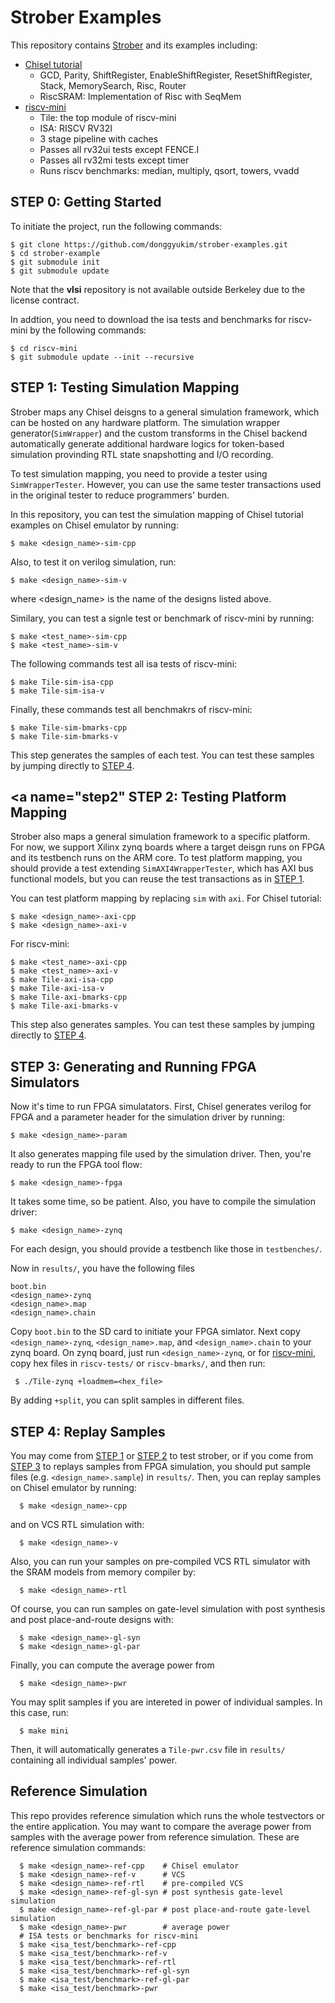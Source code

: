 # Strober Examples
This repository contains [Strober](https://github.com/ucb-bar/strober.git) and its examples including:
+ [Chisel tutorial](https://github.com/ucb-bar/chisel-tutorial.git)
  + GCD, Parity, ShiftRegister, EnableShiftRegister, ResetShiftRegister, Stack, MemorySearch, Risc, Router
  + RiscSRAM: Implementation of Risc with SeqMem
+ [riscv-mini](https://github.com/donggyukim/riscv-mini.git)
  + Tile: the top module of riscv-mini
  + ISA: RISCV RV32I 
  + 3 stage pipeline with caches
  + Passes all rv32ui tests except FENCE.I
  + Passes all rv32mi tests except timer
  + Runs riscv benchmarks: median, multiply, qsort, towers, vvadd

## <a name="step0"></a> STEP 0: Getting Started
To initiate the project, run the following commands:

    $ git clone https://github.com/donggyukim/strober-examples.git
    $ cd strober-example
    $ git submodule init
    $ git submodule update
    
Note that the <b>vlsi</b> repository is not available outside Berkeley due to the license contract. 

In addtion, you need to download the isa tests and benchmarks for riscv-mini by the following commands:

    $ cd riscv-mini
    $ git submodule update --init --recursive


## <a name="step1"></a> STEP 1: Testing Simulation Mapping
Strober maps any Chisel deisgns to a general simulation framework, which can be hosted on any hardware platform. 
The simulation wrapper generator(<code>SimWrapper</code>) and the custom transforms in the Chisel backend automatically 
generate additional hardware logics for token-based simulation provinding RTL state snapshotting and I/O recording.

To test simulation mapping, you need to provide a tester using <code>SimWrapperTester</code>. 
However, you can use the same tester transactions used in the original tester to reduce programmers' burden.

In this repository, you can test the simulation mapping of Chisel tutorial examples on Chisel emulator by running:

    $ make <design_name>-sim-cpp

Also, to test it on verilog simulation, run:

    $ make <design_name>-sim-v

where \<design_name\> is the name of the designs listed above.

Similary, you can test a signle test or benchmark of riscv-mini by running:

    $ make <test_name>-sim-cpp
    $ make <test_name>-sim-v
    
The following commands test all isa tests of riscv-mini:

    $ make Tile-sim-isa-cpp
    $ make Tile-sim-isa-v
    
Finally, these commands test all benchmakrs of riscv-mini:

    $ make Tile-sim-bmarks-cpp
    $ make Tile-sim-bmarks-v

This step generates the samples of each test. You can test these samples by jumping directly to [STEP 4](#step4).

## <a name="step2"</a> STEP 2: Testing Platform Mapping
Strober also maps a general simulation framework to a specific platform. For now, we support Xilinx zynq boards where 
a target deisgn runs on FPGA and its testbench runs on the ARM core. To test platform mapping, you should provide 
a test extending <code>SimAXI4WrapperTester</code>, which has AXI bus functional models, but you can reuse the test 
transactions as in [STEP 1](#step1).

You can test platform mapping by replacing <code>sim</code> with <code>axi</code>. For Chisel tutorial:
    
    $ make <design_name>-axi-cpp
    $ make <design_name>-axi-v
    
For riscv-mini:
    
    $ make <test_name>-axi-cpp
    $ make <test_name>-axi-v
    $ make Tile-axi-isa-cpp
    $ make Tile-axi-isa-v
    $ make Tile-axi-bmarks-cpp
    $ make Tile-axi-bmarks-v  

This step also generates samples. You can test these samples by jumping directly to [STEP 4](#step4).

## <a name="step3"></a> STEP 3: Generating and Running FPGA Simulators
Now it's time to run FPGA simulatators. First, Chisel generates verilog for FPGA and a parameter header for the simulation driver by running:

    $ make <design_name>-param

It also generates mapping file used by the simulation driver. Then, you're ready to run the FPGA tool flow:
    
    $ make <design_name>-fpga
    
It takes some time, so be patient. Also, you have to compile the simulation driver:

    $ make <design_name>-zynq
    
For each design, you should provide a testbench like those in <code>testbenches/</code>.

Now in <code>results/</code>, you have the following files

    boot.bin
    <design_name>-zynq
    <design_name>.map
    <design_name>.chain
    
Copy <code>boot.bin</code> to the SD card to initiate your FPGA simlator. Next copy <code>\<design_name\>-zynq</code>, 
<code>\<design_name\>.map</code>, and <code>\<design_name\>.chain</code> to your zynq board. 
On zynq board, just run <code>\<design_name\>-zynq</code>, or for [riscv-mini](https://github.com/donggyukim/riscv-mini.git),
copy hex files in <code>riscv-tests/</code> or <code>riscv-bmarks/</code>, and then run:

     $ ./Tile-zynq +loadmem=<hex_file>

By adding <code>+split</code>, you can split samples in different files.

## <a name="step4"></a> STEP 4: Replay Samples
You may come from [STEP 1](#step1) or [STEP 2](#step2) to test strober, or if you come from [STEP 3](#step3) to replays samples from FPGA simulation, you should put sample files (e.g. <code>\<design_name\>.sample</code>) in <code>results/</code>. Then, you can replay samples on Chisel emulator by running:

      $ make <design_name>-cpp
      
and on VCS RTL simulation with:

      $ make <design_name>-v
      
Also, you can run your samples on pre-compiled VCS RTL simulator with the SRAM models from memory compiler by:

      $ make <design_name>-rtl
      
Of course, you can run samples on gate-level simulation with post synthesis and post place-and-route designs with:

      $ make <design_name>-gl-syn
      $ make <design_name>-gl-par
      
Finally, you can compute the average power from 

      $ make <design_name>-pwr
      
You may split samples if you are intereted in power of individual samples. In this case, run:

      $ make mini
      
Then, it will automatically generates a <code>Tile-pwr.csv</code> file in <code>results/</code> containing all individual samples' power.
      
      
## Reference Simulation

This repo provides reference simulation which runs the whole testvectors or the entire application. You may want to compare 
the average power from samples with the average power from reference simulation. These are reference simulation commands:

      $ make <design_name>-ref-cpp    # Chisel emulator
      $ make <design_name>-ref-v      # VCS
      $ make <design_name>-ref-rtl    # pre-compiled VCS
      $ make <design_name>-ref-gl-syn # post synthesis gate-level simulation
      $ make <design_name>-ref-gl-par # post place-and-route gate-level simulation
      $ make <design_name>-pwr        # average power
      # ISA tests or benchmarks for riscv-mini
      $ make <isa_test/benchmark>-ref-cpp
      $ make <isa_test/benchmark>-ref-v
      $ make <isa_test/benchmark>-ref-rtl
      $ make <isa_test/benchmark>-ref-gl-syn
      $ make <isa_test/benchmark>-ref-gl-par
      $ make <isa_test/benchmark>-pwr
      
